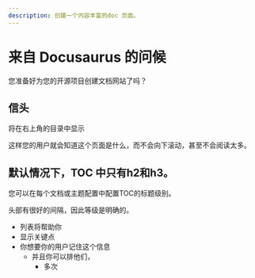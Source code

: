 ```yaml
---
description: 创建一个内容丰富的doc 页面。
---
```


# 来自 Docusaurus 的问候

您准备好为您的开源项目创建文档网站了吗？

## 信头

将在右上角的目录中显示

这样您的用户就会知道这个页面是什么，而不会向下滚动，甚至不会阅读太多。

## 默认情况下，TOC 中只有h2和h3。

您可以在每个文档或主题配置中配置TOC的标题级别。

头部有很好的间隔，因此等级是明确的。

- 列表将帮助你
- 显示关键点
- 你想要你的用户记住这个信息
  - 并且你可以排他们，
    - 多次
